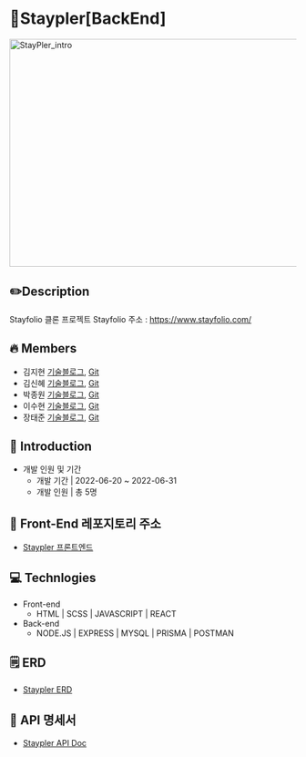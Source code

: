 # 🏡Staypler[BackEnd]

<img width="1042" height="400" alt="StayPler_intro" src="https://user-images.githubusercontent.com/65072611/177008729-07c69843-aebd-49af-9e59-88d513f80c30.png">

## ✏️Description

Stayfolio 클론 프로젝트
Stayfolio 주소 : https://www.stayfolio.com/

## 🔥 Members

- 김지현 [기술블로그](https://jihyeon-kimy.tistory.com/), [Git](https://github.com/jihyeon-kimy)
- 김신혜 [기술블로그](https://cindylog.tistory.com/), [Git](https://github.com/cciindy)
- 박종원 [기술블로그](https://velog.io/@carryy333), [Git](https://github.com/mulnon2g)
- 이수현 [기술블로그](https://velog.io/@lshyun955), [Git](https://github.com/lshyun955)
- 장태준 [기술블로그](https://velog.io/@taja0903), [Git](https://github.com/Jun0903)

## 📢 Introduction

- 개발 인원 및 기간
  - 개발 기간 | 2022-06-20 ~ 2022-06-31
  - 개발 인원 | 총 5명

## 📌 Front-End 레포지토리 주소

- [Staypler 프론트엔드](https://github.com/wecode-bootcamp-korea/justcode-5-1st-staypler-front)

## 💻 Technlogies

- Front-end
  - HTML | SCSS | JAVASCRIPT | REACT
- Back-end
  - NODE.JS | EXPRESS | MYSQL | PRISMA | POSTMAN

## 🗒 ERD

- [Staypler ERD](https://dbdiagram.io/d/62b0098769be0b672cfdee4a)

## 📝 API 명세서

- [Staypler API Doc](https://documenter.getpostman.com/view/19181402/UzJEUKri#12616185-c9a9-495b-a9d0-d0609a2cf3f2)
